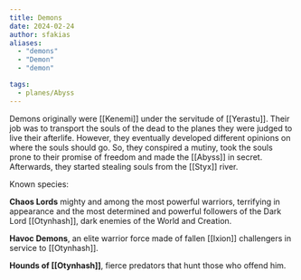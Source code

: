 ```yaml
---
title: Demons
date: 2024-02-24
author: sfakias
aliases:
  - "demons"
  - "Demon"
  - "demon"

tags:
  - planes/Abyss
---
```


Demons originally were [[Kenemi]] under the servitude of [[Yerastu]]. Their job was to transport the souls of the dead to the planes they were judged to live their afterlife. However, they eventually developed different opinions on where the souls should go. So, they conspired a mutiny, took the souls prone to their promise of freedom and made the [[Abyss]] in secret. Afterwards, they started stealing souls from the [[Styx]] river.

Known species:

**Chaos Lords** mighty and among the most powerful warriors, terrifying in appearance and the most determined and powerful followers of the Dark Lord [[Otynhash]], dark enemies of the World and Creation.

**Havoc Demons**, an elite warrior force made of fallen [[Ixion]] challengers in service to [[Otynhash]].

**Hounds of [[Otynhash]]**, fierce predators that hunt those who offend him.

